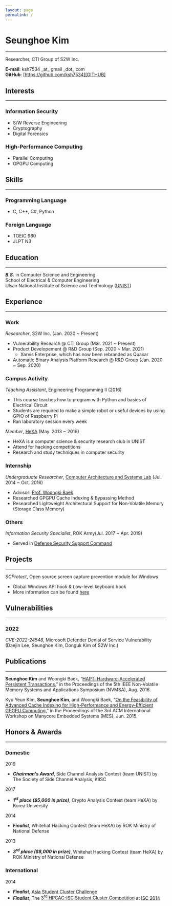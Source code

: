 ```yaml
---
layout: page
permalink: /
---
```


# Seunghoe Kim
----------

Researcher, CTI Group of S2W Inc.

**E-mail**: ksh7534 \_at\_ gmail \_dot\_ com  
**GitHub**: [https://github.com/ksh7534][GITHUB]

## Interests
----------

### Information Security
- S/W Reverse Engineering
- Cryptography
- Digital Forensics

### High-Performance Computing
- Parallel Computing
- GPGPU Computing

## Skills
----------

### Programming Language
- C, C++, C#, Python

### Foreign Language
- TOEIC 960
- JLPT N3

## Education
----------

***B.S.*** in Computer Science and Engineering  
School of Electrical & Computer Engineering  
Ulsan National Institute of Science and Technology ([UNIST][UNIST_HOME])

## Experience
----------

### Work
*Researcher*, S2W Inc. (Jan. 2020 ~ Present)
- Vulnerability Research @ CTI Group (Mar. 2021 ~ Present)
- Product Developement @ R&D Group (Sep. 2020 ~ Mar. 2021)
    - Xarvis Enterprise, which has now been rebranded as Quaxar
- Automatic Binary Analysis Platform Research @ R&D Group (Jan. 2020 ~ Sep. 2020)

### Campus Activity
*Teaching Assistant*, Engineering Programming II (2016)
- This course teaches how to program with Python and basics of Electrical Circuit
- Students are required to make a simple robot or useful devices by using GPIO of Raspberry Pi
- Ran laboratory session every week

*Member*, [HeXA][HeXA] (May. 2013 ~ 2019)
- HeXA is a computer science & security research club in UNIST
- Attend for hacking competitions
- Research and study techniques in computer security

### Internship
*Undergraduate Researcher*, [Computer Architecture and Systems Lab][CASL] (Jul. 2014 ~ Oct. 2016)
- Advisor: [Prof. Woongki Baek][WBAEK]
- Researched GPGPU Cache Indexing & Bypassing Method
- Researched Lightweight Architectural Support for Non-Volatile Memory (Storage Class Memory)

### Others
*Information Security Specialist*, ROK Army(Jul. 2017 ~ Apr. 2019)
- Served in [Defense Security Support Command][DSSC]

## Projects
----------

*SCProtect*, Open source screen capture prevention module for Windows
- Global Windows API hook & Low-level keyboard hook
- More information can be found [here][SCProtect]

## Vulnerabilities
----------

### 2022
*CVE-2022-24548*, Microsoft Defender Denial of Service Vulnerability (Daejin Lee, Seunghoe Kim, Donguk Kim of S2W Inc.)

## Publications
----------

**Seunghoe Kim** and Woongki Baek, “[HAPT: Hardware-Accelerated Persistent Transactions][HAPT],” in the Proceedings of the 5th IEEE Non-Volatile Memory Systems and Applications Symposium (NVMSA), Aug. 2016.

Kyu Yeun Kim, **Seunghoe Kim**, and Woongki Baek, “[On the Feasibility of Advanced Cache Indexing for High-Performance and Energy-Efficient GPGPU Computing][CACHE],” in the Proceedings of the 3rd ACM International Workshop on Manycore Embedded Systems (MES), Jun. 2015.

## Honors & Awards
----------

### Domestic
2019
- ***Chairman's Award***, Side Channel Analysis Contest (team UNIST) by The Society of Side Channel Analysis, KIISC

2017
- ***1<sup>st</sup> place ($5,000 in prize)***, Crypto Analysis Contest (team HeXA) by Korea University

2014
- ***Finalist***, Whitehat Hacking Contest (team HeXA) by ROK Ministry of National Defense

2013
- ***3<sup>rd</sup> place ($8,000 in prize)***, Whitehat Hacking Contest (team HeXA) by ROK Ministry of National Defense

### International
2014
- ***Finalist***, [Asia Student Cluster Challenge][ASC14_HOME]
- ***Finalist***, The [3<sup>rd</sup> HPCAC-ISC Student Cluster Competition][SCC14_HOME] at [ISC 2014][ISC14_HOME]

[UNIST_HOME]:https://www.unist.ac.kr "UNIST Homepage"
[GITHUB]:https://github.com/ksh7534 "GitHub Page"

[HeXA]:https://hexa.pro "HeXA Homepage"
[CASL]:http://casl.unist.ac.kr "CASL Homepage"
[WBAEK]:https://sites.google.com/site/woongkibaek/ "Prof. Woongki Baek's Homepage"
[DSSC]:http://www.dssc.mil.kr/ "DSSC Homepage"

[SCProtect]:https://github.com/ksh7534/SCProtect "SCProtect Github Page"

[HAPT]:https://ieeexplore.ieee.org/document/7547181 "HAPT Paper"
[CACHE]:https://dl.acm.org/citation.cfm?id=2768179 "Advance Cache Indexing Paper"

[ASC14_HOME]:https://www.asc-events.org/ASC14/index14en.php "ASC14 Homepage"
[SCC14_HOME]:https://www.hpcadvisorycouncil.com/events/2014/isc14-student-cluster-competition/ "SCC14 Homepage"
[ISC14_HOME]:http://2014.isc-hpc.com/isc14_ap/ "ISC14 Homepage"
